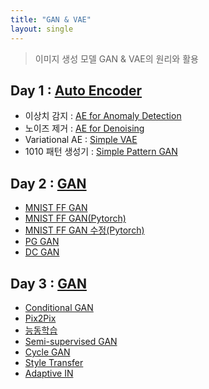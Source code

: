 ```yaml
---
title: "GAN & VAE"
layout: single
---
```


> 이미지 생성 모델 GAN & VAE의 원리와 활용

## Day 1 : [Auto Encoder][1]
* 이상치 감지 : [AE for Anomaly Detection][1-1]
* 노이즈 제거 : [AE for Denoising][1-2]
* Variational AE : [Simple VAE][1-3]
* 1010 패턴 생성기 : [Simple Pattern GAN][1-4]

## Day 2 : [GAN][2]
* [MNIST FF GAN][2-1]
* [MNIST FF GAN(Pytorch)][2-2]
* [MNIST FF GAN 수정(Pytorch)][2-3]
* [PG GAN][2-4]
* [DC GAN][2-5]

## Day 3 : [GAN][3]
* [Conditional GAN][3-1]
* [Pix2Pix][3-2]
* [능동학습][3-3]
* [Semi-supervised GAN][3-4]
* [Cycle GAN][3-5]
* [Style Transfer][3-6]
* [Adaptive IN][3-7]

[1]: https://drive.google.com/file/d/1WC47CnqP8UPfHVOGLv08jl7O5NaqkyVA/view
[1-1]: https://colab.research.google.com/drive/1kUbJrNBmVY_rwSV78DNapu6XMaq3zBRH
[1-2]: https://colab.research.google.com/drive/1MF5SzZsG313oUd14CWIjYJbTy-0_ddih
[1-3]: https://colab.research.google.com/drive/1YETknhagdWwcCWU9JZsD6luNoENwkziQ
[1-4]: https://colab.research.google.com/drive/1EuTuzNhPUPiXmjUqKgyR_9g_z-jle2ZR
[2]: https://drive.google.com/file/d/1WJCQIOMrWsqERzKYilACVOpdvL0VaUGV/view
[2-1]: https://colab.research.google.com/drive/1qlnWEzJ6EFMlMqNe_X5HGTGSvA7q2ocl
[2-2]: https://colab.research.google.com/drive/1-I8uVsWVZ0JxKNkPKfRSVnWRTylEklgo
[2-3]: https://colab.research.google.com/drive/1WKOrvUFHdNPcbpZfT9oVgRuYFJnUlKUI
[2-4]: https://machinelearningmastery.com/how-to-train-a-progressive-growing-gan-in-keras-for-synthesizing-faces/
[2-5]: https://colab.research.google.com/drive/1z5l5BpfhBHa9NaLanPHAml2aFN7A00JS
[3]: https://drive.google.com/file/d/1WYOGwHwGQZ2HmYuFy5_4FowiF3sCMUOz/view
[3-1]: https://colab.research.google.com/drive/1X-Nz0P1-NiVGz-i8XAuaNY1T1NgZxS58
[3-2]: https://colab.research.google.com/drive/11j5v-ERvPIX19qPmEFPMLJ9GoRJWbBtT
[3-3]: https://colab.research.google.com/drive/1ADgQ3vVGLYj_8QAX-8oFECPwTiqKKDDO
[3-4]: https://colab.research.google.com/drive/1iL0EbBEkqlizBpJ80eHq7KmD3oErlNsN
[3-5]: https://colab.research.google.com/drive/1ePqHEDWWwi8NbrPxT1ZasDho2bILBIv2
[3-6]: https://colab.research.google.com/drive/1P2FdPkdniCTSkbFq_oiHK_XjTY5J-jfB
[3-7]: https://colab.research.google.com/drive/150pxnpHZHkZ-S84BMTEm8BTrhQX9xDBC
